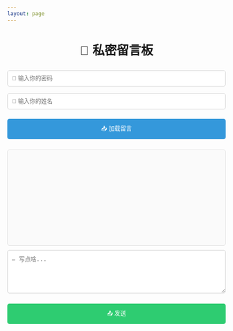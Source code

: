 ```yaml
---
layout: page
---
```


<div style="max-width: 600px; margin: 40px auto; font-family: 'Arial', sans-serif; text-align: center;">

  <h2 style="margin-bottom: 20px; font-size: 28px;">🔐 私密留言板</h2>

  <input type="password" id="pwdInput" placeholder="🔑 输入你的密码" style="width:100%; padding:10px; margin:8px 0; box-sizing: border-box; border:1px solid #ccc; border-radius:5px;" />
  
  <input type="text" id="nameInput" placeholder="📝 输入你的姓名" style="width:100%; padding:10px; margin:8px 0; box-sizing: border-box; border:1px solid #ccc; border-radius:5px;" />
  
  <button onclick="loadMessages()" style="width:100%; padding:12px; margin-bottom:10px; cursor:pointer; background:#3498db; color:white; border:none; border-radius:5px;">📥 加载留言</button>

  <div id="messages" style="border:1px solid #ddd; min-height:200px; max-height:300px; padding:10px; background:#fafafa; overflow-y:auto; text-align:left; border-radius:5px; margin-bottom:10px;"></div>

  <textarea id="msgInput" placeholder="✏️ 写点啥..." style="width:100%; height:100px; padding:10px; box-sizing: border-box; border:1px solid #ccc; border-radius:5px; margin-bottom:10px;"></textarea>
  
  <button onclick="sendMessage()" style="width:100%; padding:12px; cursor:pointer; background:#2ecc71; color:white; border:none; border-radius:5px;">📤 发送</button>

</div>

<link rel="stylesheet" href="/assets/styles/pm.css">
<script src="/assets/scripts/pm.js"></script>
